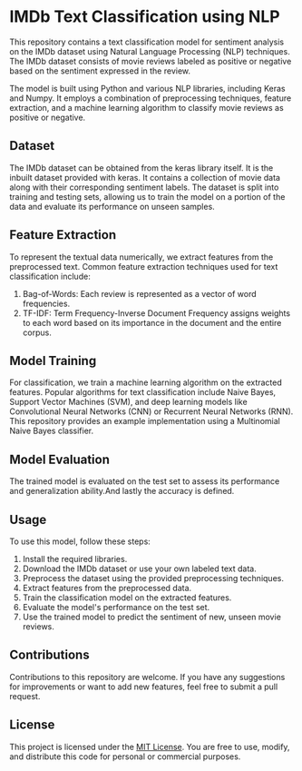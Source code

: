 # IMDb Text Classification using NLP

This repository contains a text classification model for sentiment analysis on the IMDb dataset using Natural Language Processing (NLP) techniques. The IMDb dataset consists of movie reviews labeled as positive or negative based on the sentiment expressed in the review.

The model is built using Python and various NLP libraries, including Keras and Numpy. It employs a combination of preprocessing techniques, feature extraction, and a machine learning algorithm to classify movie reviews as positive or negative.

## Dataset

The IMDb dataset can be obtained from the keras library itself. It is the inbuilt dataset provided with keras. It contains a collection of movie data along with their corresponding sentiment labels. The dataset is split into training and testing sets, allowing us to train the model on a portion of the data and evaluate its performance on unseen samples.

## Feature Extraction

To represent the textual data numerically, we extract features from the preprocessed text. Common feature extraction techniques used for text classification include:

1. Bag-of-Words: Each review is represented as a vector of word frequencies.
2. TF-IDF: Term Frequency-Inverse Document Frequency assigns weights to each word based on its importance in the document and the entire corpus.

## Model Training

For classification, we train a machine learning algorithm on the extracted features. Popular algorithms for text classification include Naive Bayes, Support Vector Machines (SVM), and deep learning models like Convolutional Neural Networks (CNN) or Recurrent Neural Networks (RNN). This repository provides an example implementation using a Multinomial Naive Bayes classifier.

## Model Evaluation

The trained model is evaluated on the test set to assess its performance and generalization ability.And lastly the accuracy is defined.

## Usage

To use this model, follow these steps:

1. Install the required libraries.
2. Download the IMDb dataset or use your own labeled text data.
3. Preprocess the dataset using the provided preprocessing techniques.
4. Extract features from the preprocessed data.
5. Train the classification model on the extracted features.
6. Evaluate the model's performance on the test set.
7. Use the trained model to predict the sentiment of new, unseen movie reviews.

## Contributions

Contributions to this repository are welcome. If you have any suggestions for improvements or want to add new features, feel free to submit a pull request.

## License

This project is licensed under the [MIT License](LICENSE). You are free to use, modify, and distribute this code for personal or commercial purposes.

